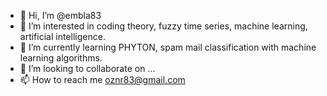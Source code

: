 - 👋 Hi, I’m @embla83
- 👀 I’m interested in coding theory, fuzzy time series, machine learning, artificial intelligence.
- 🌱 I’m currently learning PHYTON, spam mail classification with machine learning algorithms.
- 💞️ I’m looking to collaborate on ...
- 📫 How to reach me oznr83@gmail.com

<!---
embla83/embla83 is a ✨ special ✨ repository because its `README.md` (this file) appears on your GitHub profile.
You can click the Preview link to take a look at your changes.
--->
